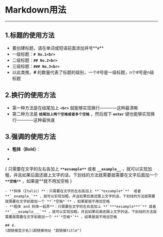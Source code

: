 # Markdown用法
---
## 1.标题的使用方法
- 要创建标题，请在单词或短语前面添加井号**`#`** <br>
- 一级标题：**`# No.1<br>`**
- 二级标题：**`## No.2<br>`**
- 三级标题：**`### No.3<br>`**
- 以此类推，**#** 的数量代表了标题的级别，一个#号是一级标题，n个#号是n级标题<br>

## 2.换行的使用方法
- 第一种方法是在结尾加上 **`<br>`** 就能够实现换行————这种最清晰<br> 
- 第二种方法是 **`结尾加上两个空格或者多个空格`** ，然后按下 **`enter`** 键也能够实现换行————这种最快速<br>

## 3.强调的使用方法
- **粗体（Bold）**：
- ```
{
    只需要在文字的左右各加上 **`**exsample**`** 或者 **`__example__`** ，就可以实现加粗，并且如果后面还跟上文字的话，下划线的方法就需要就需要在文字后面加一个 **`**空格**`** ，如果是**就不用加空格
}
```
- **斜体（Italic）**：只需要在文字的左右各加上 **`*exsample*`**  或者  **`_example_`** ，就可以实现加粗，并且如果后面还跟上文字的话，下划线的方法就需要就需要在文字前面加一个 **`*空格*`** ，如果是就不用加空格  
- **粗体 and 斜体一起弄**：只需要在文字的左右各加上 **`***exsample***`** 或者 **`___example___`** ，就可以实现加粗，并且如果后面还跟上文字的话，下划线的方法就需要就需要在文字前面加一个 **`*空格*`** ，如果是就不用加空格

## 4.
[超链接显示名](超链接地址 "超链接title")
